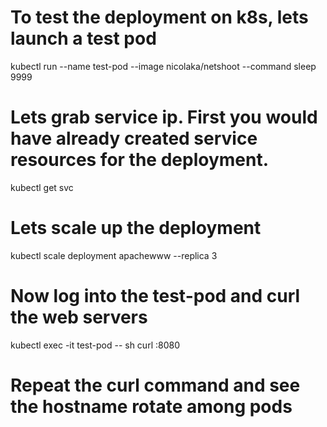 # To test the deployment on k8s, lets launch a test pod
kubectl run --name test-pod --image nicolaka/netshoot --command sleep 9999

# Lets grab service ip. First you would have already created service resources for the deployment.
kubectl get svc 

# Lets scale up the deployment
kubectl scale deployment apachewww --replica 3

# Now log into the test-pod and curl the web servers
kubectl exec -it test-pod -- sh
curl <service-ip>:8080

# Repeat the curl command and see the hostname rotate among pods
